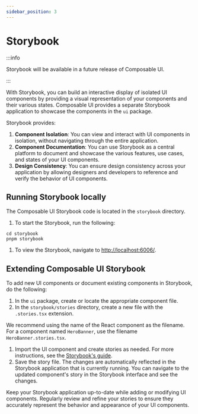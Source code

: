 ```yaml
---
sidebar_position: 3
---
```


# Storybook

:::info

Storybook will be available in a future release of Composable UI.

:::

<!--
The Composable UI Design Kit's React Component Library is implemented in Storybook.
-->



With Storybook, you can build an interactive display of isolated UI components by providing a visual representation of your components and their various states. Composable UI provides a separate Storybook application to showcase the components in the `ui` package.

Storybook provides:
1. **Component Isolation**: You can view and interact with UI components in isolation, without navigating through the entire application.
1. **Component Documentation**: You can use Storybook as a central platform to document and showcase the various features, use cases, and states of your UI components.
1. **Design Consistency**: You can ensure design consistency across your application by allowing designers and developers to reference and verify the behavior of UI components.


## Running Storybook locally
The Composable UI Storybook code is located in the `storybook` directory.
1. To start the Storybook, run the following:
```shell
cd storybook
pnpm storybook
```

1.  To view the Storybook, navigate to [http://localhost:6006/](http://localhost:6006/).

## Extending Composable UI Storybook
To add new UI components or document existing components in Storybook, do the following:

1. In the `ui` package, create or locate the appropriate component file.
1. In the `storybook/stories` directory, create a new file with the `.stories.tsx` extension. 

We recommend using the name of the React component as the filename. For a component named `HeroBanner`, use the filename `HeroBanner.stories.tsx`.
1. Import the UI component and create stories as needed. 
For more instructions, see the [Storybook's guide](https://storybook.js.org/docs/react/writing-stories/introduction).
1. Save the story file.
The changes are automatically reflected in the Storybook application that is currently running. You can navigate to the updated component's story in the Storybook interface and see the changes.

Keep your Storybook application up-to-date while adding or modifying UI components. Regularly review and refine your stories to ensure they accurately represent the behavior and appearance of your UI components.